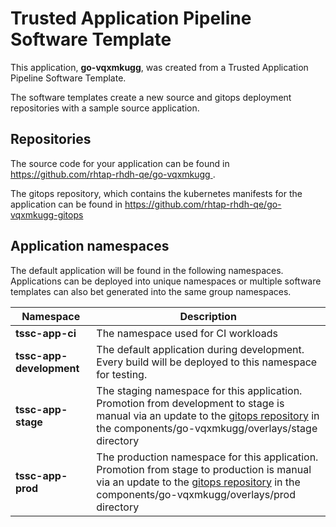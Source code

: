# Trusted Application Pipeline Software Template

This application, **go-vqxmkugg**, was created from a Trusted Application Pipeline Software Template.

The software templates create a new source and gitops deployment repositories with a sample source application. 

## Repositories

The source code for your application can be found in [https://github.com/rhtap-rhdh-qe/go-vqxmkugg ](https://github.com/rhtap-rhdh-qe/go-vqxmkugg ).
 
The gitops repository, which contains the kubernetes manifests for the application can be found in 
[https://github.com/rhtap-rhdh-qe/go-vqxmkugg-gitops ](https://github.com/rhtap-rhdh-qe/go-vqxmkugg-gitops ) 

## Application namespaces 

The default application will be found in the following namespaces. Applications can be deployed into unique namespaces or multiple software templates can also bet generated into the same group namespaces.  

|  Namespace   |  Description   |  
| -------- | -------- |
| **tssc-app-ci** | The namespace used for CI workloads |
| **tssc-app-development** | The default application during development. Every build will be deployed to this namespace for testing. |
| **tssc-app-stage** | The staging namespace for this application. Promotion from development to stage is manual via an update to the [gitops repository](https://github.com/rhtap-rhdh-qe/go-vqxmkugg-gitops ) in the components/go-vqxmkugg/overlays/stage directory |
| **tssc-app-prod** | The production namespace for this application. Promotion from stage to production is manual via an update to the [gitops repository](https://github.com/rhtap-rhdh-qe/go-vqxmkugg-gitops ) in the components/go-vqxmkugg/overlays/prod directory |